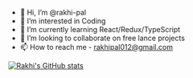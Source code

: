 - 👋 Hi, I’m @rakhi-pal
- 👀 I’m interested in Coding
- 🌱 I’m currently learning React/Redux/TypeScript
- 💞️ I’m looking to collaborate on free lance projects
- 📫 How to reach me - rakhipal012@gmail.com

[![Rakhi's GitHub stats](https://github-readme-stats.vercel.app/api?username=rakhi-pal)](https://github.com/rakhi-pal/github-readme-stats&show_icons=true&theme=radical)

<!---
rakhi-pal/rakhi-pal is a ✨ special ✨ repository because its `README.md` (this file) appears on your GitHub profile.
You can click the Preview link to take a look at your changes.
--->
